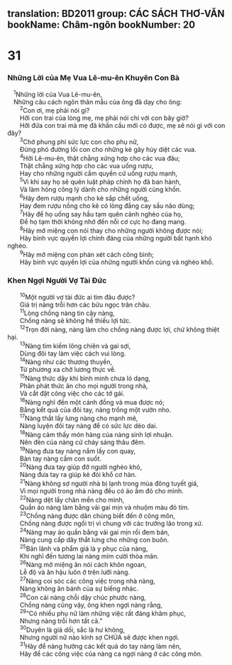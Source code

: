 translation: BD2011
group: CÁC SÁCH THƠ-VĂN
bookName: Châm-ngôn 
bookNumber: 20
-------

<div class="title"><h1>31</h1><h3>Những Lời của Mẹ Vua Lê-mu-ên Khuyên Con Bà</h3></div>
<span class="verse ch_31_1"> <sup>1</sup>Những lời của Vua Lê-mu-ên,<br/> Những câu cách ngôn thân mẫu của ông đã dạy cho ông:<br/></span>
<span class="verse ch_31_2">  <sup>2</sup>Con ơi, mẹ phải nói gì?<br/>  Hỡi con trai của lòng mẹ, mẹ phải nói chi với con bây giờ?<br/>  Hỡi đứa con trai mà mẹ đã khấn cầu mới có được, mẹ sẽ nói gì với con đây?<br/></span>
<span class="verse ch_31_3">  <sup>3</sup>Chớ phung phí sức lực con cho phụ nữ,<br/>  Ðừng phó đường lối con cho những kẻ gây hủy diệt các vua.<br/></span>
<span class="verse ch_31_4">  <sup>4</sup>Hỡi Lê-mu-ên, thật chẳng xứng hợp cho các vua đâu;<br/>  Thật chẳng xứng hợp cho các vua uống rượu,<br/>  Hay cho những người cầm quyền cứ uống rượu mạnh,<br/></span>
<span class="verse ch_31_5">  <sup>5</sup>Vì khi say họ sẽ quên luật pháp chính họ đã ban hành,<br/>  Và làm hỏng công lý dành cho những người cùng khốn.<br/></span>
<span class="verse ch_31_6">  <sup>6</sup>Hãy đem rượu mạnh cho kẻ sắp chết uống,<br/>  Hay đem rượu nồng cho kẻ có lòng đắng cay sầu não dùng;<br/></span>
<span class="verse ch_31_7">  <sup>7</sup>Hãy để họ uống say hầu tạm quên cảnh nghèo của họ,<br/>  Ðể họ tạm thời không nhớ đến nỗi cơ cực họ đang mang.<br/></span>
<span class="verse ch_31_8">  <sup>8</sup>Hãy mở miệng con nói thay cho những người không được nói;<br/>  Hãy binh vực quyền lợi chính đáng của những người bất hạnh khó nghèo.<br/></span>
<span class="verse ch_31_9">  <sup>9</sup>Hãy mở miệng con phán xét cách công bình;<br/>  Hãy binh vực quyền lợi của những người khốn cùng và nghèo khổ.<br/></span>
<div class="title"><h3>Khen Ngợi Người Vợ Tài Ðức</h3></div>
<span class="verse ch_31_10">  <sup>10</sup>Một người vợ tài đức ai tìm đâu được?<br/>  Giá trị nàng trỗi hơn các bửu ngọc trân châu.<br/></span>
<span class="verse ch_31_11">  <sup>11</sup>Lòng chồng nàng tin cậy nàng,<br/>  Chồng nàng sẽ không hề thiếu lợi tức.<br/></span>
<span class="verse ch_31_12">  <sup>12</sup>Trọn đời nàng, nàng làm cho chồng nàng được lợi, chứ không thiệt hại.<br/></span>
<span class="verse ch_31_13">  <sup>13</sup>Nàng tìm kiếm lông chiên và gai sợi,<br/>  Dùng đôi tay làm việc cách vui lòng.<br/></span>
<span class="verse ch_31_14">  <sup>14</sup>Nàng như các thương thuyền,<br/>  Từ phương xa chở lương thực về.<br/></span>
<span class="verse ch_31_15">  <sup>15</sup>Nàng thức dậy khi bình minh chưa ló dạng,<br/>  Phân phát thức ăn cho mọi người trong nhà,<br/>  Và cắt đặt công việc cho các tớ gái.<br/></span>
<span class="verse ch_31_16">  <sup>16</sup>Nàng nghĩ đến một cánh đồng và mua được nó;<br/>  Bằng kết quả của đôi tay, nàng trồng một vườn nho.<br/></span>
<span class="verse ch_31_17">  <sup>17</sup>Nàng thắt lấy lưng nàng cho mạnh mẽ,<br/>  Nàng luyện đôi tay nàng để có sức lực dẻo dai.<br/></span>
<span class="verse ch_31_18">  <sup>18</sup>Nàng cảm thấy món hàng của nàng sinh lợi nhuận.<br/>  Nên đèn của nàng cứ cháy sáng thâu đêm.<br/></span>
<span class="verse ch_31_19">  <sup>19</sup>Nàng đưa tay nàng nắm lấy con quay,<br/>  Bàn tay nàng cầm con suốt.<br/></span>
<span class="verse ch_31_20">  <sup>20</sup>Nàng đưa tay giúp đỡ người nghèo khó,<br/>  Nàng đưa tay ra giúp kẻ đói khổ cơ hàn.<br/></span>
<span class="verse ch_31_21">  <sup>21</sup>Nàng không sợ người nhà bị lạnh trong mùa đông tuyết giá,<br/>  Vì mọi người trong nhà nàng đều có áo ấm đỏ cho mình.<br/></span>
<span class="verse ch_31_22">  <sup>22</sup>Nàng dệt lấy chăn mền cho mình,<br/>  Quần áo nàng làm bằng vải gai mịn và nhuộm màu đỏ tím.<br/></span>
<span class="verse ch_31_23">  <sup>23</sup>Chồng nàng được dân chúng biết đến ở công môn,<br/>  Chồng nàng được ngồi trị vì chung với các trưởng lão trong xứ.<br/></span>
<span class="verse ch_31_24">  <sup>24</sup>Nàng may áo quần bằng vải gai mịn rồi đem bán,<br/>  Nàng cung cấp dây thắt lưng cho những con buôn.<br/></span>
<span class="verse ch_31_25">  <sup>25</sup>Bản lãnh và phẩm giá là y phục của nàng,<br/>  Khi nghĩ đến tương lai nàng mỉm cười thỏa mãn.<br/></span>
<span class="verse ch_31_26">  <sup>26</sup>Nàng mở miệng ăn nói cách khôn ngoan,<br/>  Lễ độ và ân hậu luôn ở trên lưỡi nàng.<br/></span>
<span class="verse ch_31_27">  <sup>27</sup>Nàng coi sóc các công việc trong nhà nàng,<br/>  Nàng không ăn bánh của sự biếng nhác.<br/></span>
<span class="verse ch_31_28">  <sup>28</sup>Con cái nàng chỗi dậy chúc phước nàng,<br/>  Chồng nàng cũng vậy, ông khen ngợi nàng rằng,<br/></span>
<span class="verse ch_31_29">  <sup>29</sup>“Có nhiều phụ nữ làm những việc rất đáng khâm phục,<br/>  Nhưng nàng trỗi hơn tất cả.”<br/></span>
<span class="verse ch_31_30">  <sup>30</sup>Duyên là giả dối, sắc là hư không,<br/>  Nhưng người nữ nào kính sợ CHÚA sẽ được khen ngợi.<br/></span>
<span class="verse ch_31_31">  <sup>31</sup>Hãy để nàng hưởng các kết quả do tay nàng làm nên,<br/>  Hãy để các công việc của nàng ca ngợi nàng ở các công môn.<br/></span>
